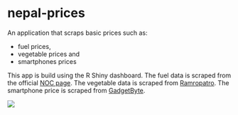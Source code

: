# nepal-prices
An application that scraps basic prices such as:
- fuel prices, 
- vegetable prices and 
- smartphones prices 

This app is build using the R Shiny dashboard. 
The fuel data is scraped from the official [NOC page](http://noc.org.np/retailprice).
The vegetable data is scraped from [Ramropatro](https://ramropatro.com/vegetable).
The smartphone price is scraped from [GadgetByte](https://www.gadgetbytenepal.com/category/mobile-price-in-nepal/).


[![](https://img.shields.io/badge/Shiny-shinyapps.io-blue?style=flat&labelColor=white&logo=RStudio&logoColor=blue)](https://dhirajraut.shinyapps.io/NepalPrices/)
